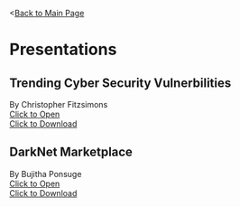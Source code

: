 <[Back to Main Page](https://github.com/ChristopherFitzsimons/WorldSkills2022Cybersecurity)

# Presentations

## Trending Cyber Security Vulnerbilities
By Christopher Fitzsimons  
[Click to Open](https://github.com/ChristopherFitzsimons/WorldSkills2022Cybersecurity/blob/main/Presentations/WroldSkills%20Presentation%20Cybersecurity.pdf)  
[Click to Download](https://github.com/ChristopherFitzsimons/WorldSkills2022Cybersecurity/raw/main/Presentations/WroldSkills%20Presentation%20Cybersecurity.pdf)  

## DarkNet Marketplace
By Bujitha Ponsuge  
[Click to Open](https://github.com/ChristopherFitzsimons/WorldSkills2022Cybersecurity/blob/main/Presentations/WorldSkills%20Presentation%20Cybersecurity-Member2.pdf)  
[Click to Download](https://raw.githubusercontent.com/ChristopherFitzsimons/WorldSkills2022Cybersecurity/main/Presentations/WorldSkills%20Presentation%20Cybersecurity-Member2.pdf) 

